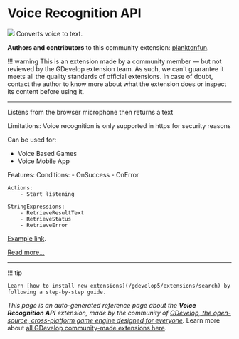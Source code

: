 # Voice Recognition API

<img src="https://resources.gdevelop-app.com/assets/Icons/Glyphster Pack/Master/SVG/Music/Music_microphone_sing_voice_studio_record_vintage.svg" class="extension-icon"></img>
Converts voice to text.

**Authors and contributors** to this community extension: [planktonfun](https://gd.games/planktonfun).

!!! warning
    This is an extension made by a community member — but not reviewed
    by the GDevelop extension team. As such, we can't guarantee it
    meets all the quality standards of official extensions. In case of
    doubt, contact the author to know more about what the extension
    does or inspect its content before using it.


---

Listens from the browser microphone then returns a text

Limitations: Voice recognition is only supported in https for security reasons

Can be used for:
   - Voice Based Games
   - Voice Mobile App

Features:
	Conditions:
		- OnSuccess
		- OnError

	Actions:
		- Start listening

	StringExpressions:
		- RetrieveResultText
		- RetrieveStatus
		- RetrieveError

[Example link](https://gdevelop.io/game-example/voice-recognition).

[Read more...](https://developer.mozilla.org/en-US/docs/Web/API/Web_Speech_API/Using_the_Web_Speech_API)

---

!!! tip

    Learn [how to install new extensions](/gdevelop5/extensions/search) by following a step-by-step guide.

*This page is an auto-generated reference page about the **Voice Recognition API** extension, made by the community of [GDevelop, the open-source, cross-platform game engine designed for everyone](https://gdevelop.io/).* Learn more about [all GDevelop community-made extensions here](/gdevelop5/extensions).